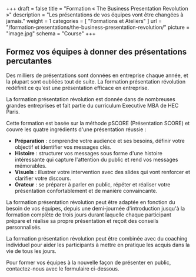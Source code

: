 +++
draft		= false
title		= "Formation « The Business Presentation Revolution »"
description = "Les présentations de vos équipes vont être changées à jamais."
weight		= 1
categories	= [ "Formations et Ateliers" ]
url	 		= "/formation-presentations/the-business-presentation-revolution/"
picture		= "image.jpg"
schema		= "Course"
+++

## Formez vos équipes à donner des présentations percutantes

Des milliers de présentations sont données en entreprise chaque année, et la plupart sont oubliées tout de suite. La formation présentation révolution redéfinit ce qu'est une présentation efficace en entreprise.

La formation présentation révolution est donnée dans de nombreuses grandes entreprises et fait partie du curriculum Executive MBA de HEC Paris.

Cette formation est basée sur la méthode pSCORE (Présentation SCORE) et couvre les quatre ingrédients d'une présentation réussie :

* **Préparation** : comprendre votre audience et ses besoins, définir votre objectif et identifier vos messages clés.
* **Histoire** : structurer vos messages sous forme d'une histoire intéressante qui capture l'attention du public et rend vos messages mémorables.
* **Visuels** : illustrer votre intervention avec des slides qui vont renforcer et clarifier votre discours.
* **Orateur** : se préparer à parler en public, répéter et réaliser votre présentation confortablement et de manière convaincante.

La formation présentation révolution peut être adaptée en fonction du besoin de vos équipes, depuis une demi-journée d'introduction jusqu'à la formation complète de trois jours durant laquelle chaque participant prépare et réalise sa propre présentation et reçoit des conseils personnalisés.

La formation présentation révolution peut être combinée avec du coaching individuel pour aider les participants à mettre en pratique les acquis dans la vie de tous les jours.

Pour former vos équipes à la nouvelle façon de présenter en public, contactez-nous avec le formulaire ci-dessous.

[pic1]: image.jpg